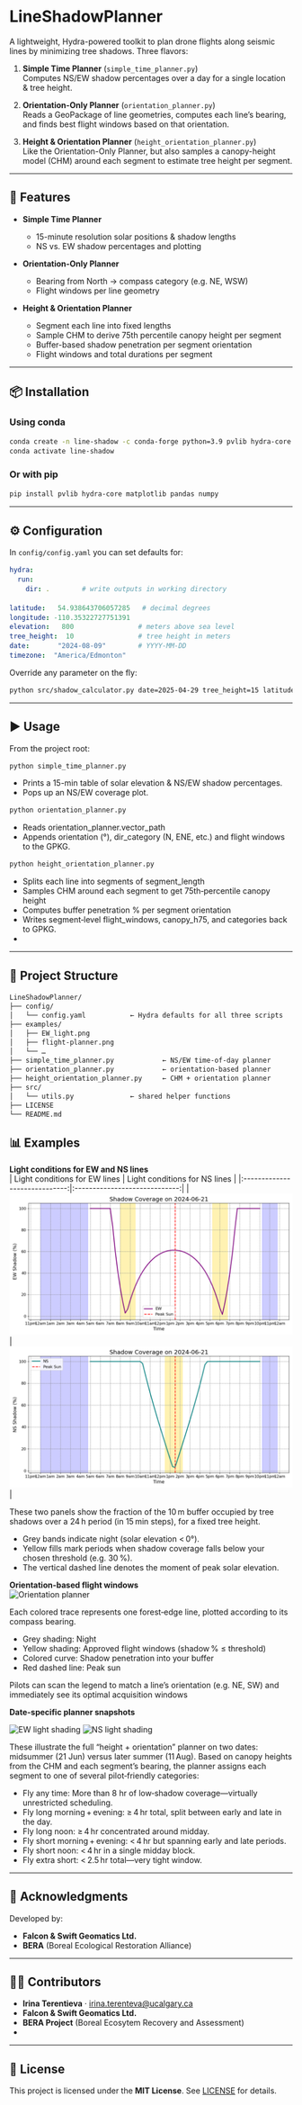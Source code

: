 # LineShadowPlanner

A lightweight, Hydra-powered toolkit to plan drone flights along seismic lines by minimizing tree shadows. Three flavors:

1. **Simple Time Planner** (`simple_time_planner.py`)  
   Computes NS/EW shadow percentages over a day for a single location & tree height.

2. **Orientation-Only Planner** (`orientation_planner.py`)  
   Reads a GeoPackage of line geometries, computes each line’s bearing, and finds best flight windows based on that orientation.

3. **Height & Orientation Planner** (`height_orientation_planner.py`)  
   Like the Orientation-Only Planner, but also samples a canopy-height model (CHM) around each segment to estimate tree height per segment.

---

## 🚀 Features

- **Simple Time Planner**  
  - 15-minute resolution solar positions & shadow lengths  
  - NS vs. EW shadow percentages and plotting  
  
- **Orientation-Only Planner**  
  - Bearing from North → compass category (e.g. NE, WSW)  
  - Flight windows per line geometry  
  
- **Height & Orientation Planner**  
  - Segment each line into fixed lengths  
  - Sample CHM to derive 75th percentile canopy height per segment  
  - Buffer-based shadow penetration per segment orientation  
  - Flight windows and total durations per segment  

---
## 📦 Installation

### Using conda  
```bash
conda create -n line-shadow -c conda-forge python=3.9 pvlib hydra-core matplotlib pandas numpy
conda activate line-shadow
```

### Or with pip  
```bash
pip install pvlib hydra-core matplotlib pandas numpy
```

---

## ⚙️ Configuration

In `config/config.yaml` you can set defaults for:

```yaml
hydra:
  run:
    dir: .        # write outputs in working directory

latitude:   54.938643706057285   # decimal degrees
longitude: -110.35322727751391
elevation:   800                # meters above sea level
tree_height:  10                # tree height in meters
date:       "2024-08-09"        # YYYY-MM-DD
timezone:  "America/Edmonton"
```

Override any parameter on the fly:
```bash
python src/shadow_calculator.py date=2025-04-29 tree_height=15 latitude=53.5
```

---

## ▶️ Usage

From the project root:

```bash
python simple_time_planner.py
```
- Prints a 15-min table of solar elevation & NS/EW shadow percentages.
- Pops up an NS/EW coverage plot.

```bash
python orientation_planner.py
```
- Reads orientation_planner.vector_path
- Appends orientation (°), dir_category (N, ENE, etc.) and flight windows to the GPKG.

```bash
python height_orientation_planner.py
```
- Splits each line into segments of segment_length
- Samples CHM around each segment to get 75th‐percentile canopy height
- Computes buffer penetration % per segment orientation
- Writes segment‐level flight_windows, canopy_h75, and categories back to GPKG.
- 
---

## 📂 Project Structure

```
LineShadowPlanner/
├── config/                          
│   └── config.yaml           ← Hydra defaults for all three scripts
├── examples/                 
│   ├── EW_light.png          
│   ├── flight-planner.png    
│   └── …                      
├── simple_time_planner.py            ← NS/EW time-of-day planner
├── orientation_planner.py            ← orientation-based planner
├── height_orientation_planner.py     ← CHM + orientation planner
├── src/                       
│   └── utils.py              ← shared helper functions
├── LICENSE                    
└── README.md  
```

## 📊 Examples

**Light conditions for EW and NS lines**  
| Light conditions for EW lines | Light conditions for NS lines |
|:-----------------------------:|:-----------------------------:|
| ![EW light shading](examples/EW_light.png) | ![NS light shading](examples/NS_light.png) |

These two panels show the fraction of the 10 m buffer occupied by tree shadows over a 24 h period (in 15 min steps), for a fixed tree height.

- Grey bands indicate night (solar elevation < 0°).
- Yellow fills mark periods when shadow coverage falls below your chosen threshold (e.g. 30 %).
- The vertical dashed line denotes the moment of peak solar elevation.

**Orientation-based flight windows**  
![Orientation planner](examples/flight-planner_orientation.png)

Each colored trace represents one forest‐edge line, plotted according to its compass bearing.

- Grey shading: Night
- Yellow shading: Approved flight windows (shadow % ≤ threshold)
- Colored curve: Shadow penetration into your buffer
- Red dashed line: Peak sun

Pilots can scan the legend to match a line’s orientation (e.g. NE, SW) and immediately see its optimal acquisition windows

**Date-specific planner snapshots**  

![EW light shading](examples/flight-planner_21june.png)
![NS light shading](examples/flight-planner_11aug.png)

These illustrate the full “height + orientation” planner on two dates: midsummer (21 Jun) versus later summer (11 Aug). Based on canopy heights from the CHM and each segment’s bearing, the planner assigns each segment to one of several pilot‑friendly categories:

- Fly any time: More than 8 hr of low‑shadow coverage—virtually unrestricted scheduling.
- Fly long morning + evening: ≥ 4 hr total, split between early and late in the day.
- Fly long noon: ≥ 4 hr concentrated around midday.
- Fly short morning + evening: < 4 hr but spanning early and late periods.
- Fly short noon: < 4 hr in a single midday block.
- Fly extra short: < 2.5 hr total—very tight window.

---

## 🤝 Acknowledgments

Developed by:

- **Falcon & Swift Geomatics Ltd.**  
- **BERA** (Boreal Ecological Restoration Alliance)

---

## 👩‍💻 Contributors

- **Irina Terentieva** · irina.terenteva@ucalgary.ca
- **Falcon & Swift Geomatics Ltd.**
- **BERA Project** (Boreal Ecosytem Recovery and Assessment)
- 
---

## 📄 License

This project is licensed under the **MIT License**. See [LICENSE](./LICENSE) for details.

